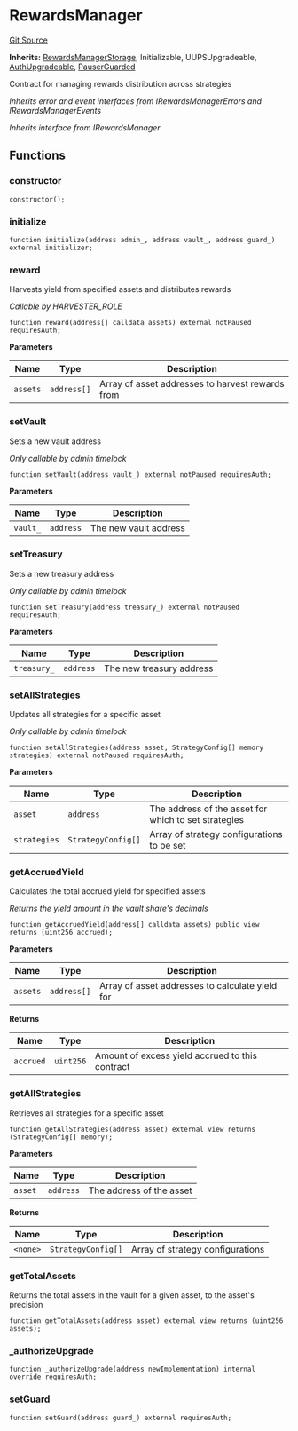 # RewardsManager
[Git Source](https://github.com/Level-Money/contracts/blob/cdcafc63c9abdb8c667176cf6dd45d63276ad690/src/v2/usd/RewardsManager.sol)

**Inherits:**
[RewardsManagerStorage](/src/v2/usd/RewardsManagerStorage.sol/abstract.RewardsManagerStorage.md), Initializable, UUPSUpgradeable, [AuthUpgradeable](/src/v2/auth/AuthUpgradeable.sol/abstract.AuthUpgradeable.md), [PauserGuarded](/src/v2/common/guard/PauserGuarded.sol/abstract.PauserGuarded.md)

Contract for managing rewards distribution across strategies

*Inherits error and event interfaces from IRewardsManagerErrors and IRewardsManagerEvents*

*Inherits interface from IRewardsManager*


## Functions
### constructor


```solidity
constructor();
```

### initialize


```solidity
function initialize(address admin_, address vault_, address guard_) external initializer;
```

### reward

Harvests yield from specified assets and distributes rewards

*Callable by HARVESTER_ROLE*


```solidity
function reward(address[] calldata assets) external notPaused requiresAuth;
```
**Parameters**

|Name|Type|Description|
|----|----|-----------|
|`assets`|`address[]`|Array of asset addresses to harvest rewards from|


### setVault

Sets a new vault address

*Only callable by admin timelock*


```solidity
function setVault(address vault_) external notPaused requiresAuth;
```
**Parameters**

|Name|Type|Description|
|----|----|-----------|
|`vault_`|`address`|The new vault address|


### setTreasury

Sets a new treasury address

*Only callable by admin timelock*


```solidity
function setTreasury(address treasury_) external notPaused requiresAuth;
```
**Parameters**

|Name|Type|Description|
|----|----|-----------|
|`treasury_`|`address`|The new treasury address|


### setAllStrategies

Updates all strategies for a specific asset

*Only callable by admin timelock*


```solidity
function setAllStrategies(address asset, StrategyConfig[] memory strategies) external notPaused requiresAuth;
```
**Parameters**

|Name|Type|Description|
|----|----|-----------|
|`asset`|`address`|The address of the asset for which to set strategies|
|`strategies`|`StrategyConfig[]`|Array of strategy configurations to be set|


### getAccruedYield

Calculates the total accrued yield for specified assets

*Returns the yield amount in the vault share's decimals*


```solidity
function getAccruedYield(address[] calldata assets) public view returns (uint256 accrued);
```
**Parameters**

|Name|Type|Description|
|----|----|-----------|
|`assets`|`address[]`|Array of asset addresses to calculate yield for|

**Returns**

|Name|Type|Description|
|----|----|-----------|
|`accrued`|`uint256`|Amount of excess yield accrued to this contract|


### getAllStrategies

Retrieves all strategies for a specific asset


```solidity
function getAllStrategies(address asset) external view returns (StrategyConfig[] memory);
```
**Parameters**

|Name|Type|Description|
|----|----|-----------|
|`asset`|`address`|The address of the asset|

**Returns**

|Name|Type|Description|
|----|----|-----------|
|`<none>`|`StrategyConfig[]`|Array of strategy configurations|


### getTotalAssets

Returns the total assets in the vault for a given asset, to the asset's precision


```solidity
function getTotalAssets(address asset) external view returns (uint256 assets);
```

### _authorizeUpgrade


```solidity
function _authorizeUpgrade(address newImplementation) internal override requiresAuth;
```

### setGuard


```solidity
function setGuard(address guard_) external requiresAuth;
```

